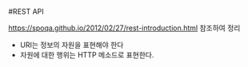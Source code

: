 #REST API

https://spoqa.github.io/2012/02/27/rest-introduction.html 참조하여 정리



- URI는 정보의 자원을 표현해야 한다
- 자원에 대한 행위는 HTTP 메소드로 표현한다.

